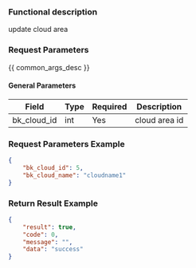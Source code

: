 ### Functional description

update cloud area 

### Request Parameters

{{ common_args_desc }}

#### General Parameters

| Field                 |  Type      | Required	   |  Description       | 
|----------------------|------------|--------|-------------|
| bk_cloud_id  | int      | Yes     | cloud area id       |


### Request Parameters Example

``` json
{
    "bk_cloud_id": 5,
	"bk_cloud_name": "cloudname1"
}

```

### Return Result Example


```json
{
    "result": true,
    "code": 0,
    "message": "",
    "data": "success"
}

```
